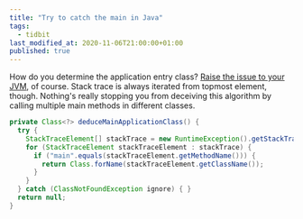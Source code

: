 ```yaml
---
title: "Try to catch the main in Java"
tags:
  - tidbit
last_modified_at: 2020-11-06T21:00:00+01:00
published: true
---
```


How do you determine the application entry class?
[Raise the issue to your JVM](https://github.com/spring-projects/spring-boot/blob/dfe3058dffeabb00de553ae25791e84f663bc3de/spring-boot-project/spring-boot/src/main/java/org/springframework/boot/SpringApplication.java#L289), of course.
Stack trace is always iterated from topmost element, though.
Nothing's really stopping you from deceiving this algorithm by calling multiple main methods in different classes.

```java
private Class<?> deduceMainApplicationClass() {
  try {
    StackTraceElement[] stackTrace = new RuntimeException().getStackTrace();
    for (StackTraceElement stackTraceElement : stackTrace) {
      if ("main".equals(stackTraceElement.getMethodName())) {
        return Class.forName(stackTraceElement.getClassName());
      }
    }
  } catch (ClassNotFoundException ignore) { }
  return null;
}
```
